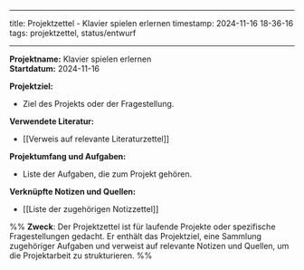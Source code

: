 
---
title: Projektzettel - Klavier spielen erlernen
timestamp: 2024-11-16 18-36-16
tags: projektzettel, status/entwurf

---

**Projektname:** Klavier spielen erlernen  
**Startdatum:** 2024-11-16  

**Projektziel:**  
- Ziel des Projekts oder der Fragestellung.

**Verwendete Literatur:**  
- [[Verweis auf relevante Literaturzettel]]

**Projektumfang und Aufgaben:**  
- Liste der Aufgaben, die zum Projekt gehören.

**Verknüpfte Notizen und Quellen:**  
- [[Liste der zugehörigen Notizzettel]]

%%
**Zweck**: Der Projektzettel ist für laufende Projekte oder spezifische Fragestellungen gedacht. Er enthält das Projektziel, eine Sammlung zugehöriger Aufgaben und verweist auf relevante Notizen und Quellen, um die Projektarbeit zu strukturieren.
%%
